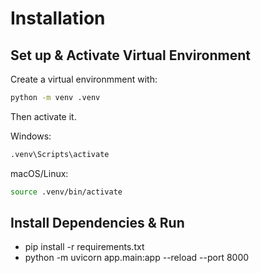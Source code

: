 # Installation

## Set up & Activate Virtual Environment 
Create a virtual environmment with:
```bash
python -m venv .venv
```
Then activate it.

Windows:
```bash
.venv\Scripts\activate
```
macOS/Linux:
```bash
source .venv/bin/activate
```
## Install Dependencies & Run
- pip install -r requirements.txt
- python -m uvicorn app.main:app --reload --port 8000



